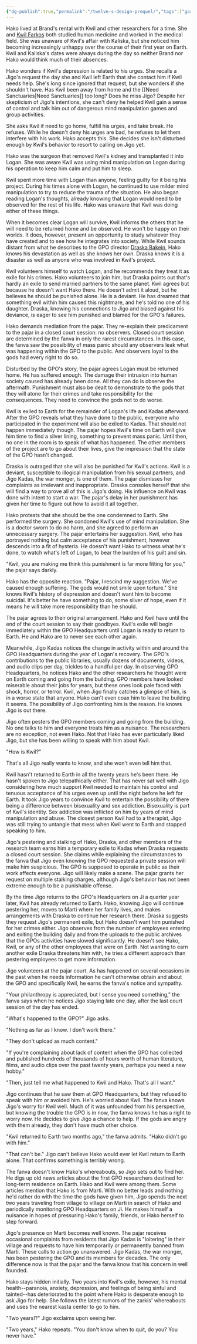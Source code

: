 ```yaml
---
{"dg-publish":true,"permalink":"/twelve-s-design-prequel/","tags":["gardenEntry"]}
---
```


Hako lived at Brand's rental with Kwil and other researchers for a time. She and [Kwil Farkos](Kwil%20Farkos.md) both studied human medicine and worked in the medical field. She was unaware of Kwil's affair with Kaliska, but she noticed him becoming increasingly unhappy over the course of their first year on Earth. Kwil and Kaliska's dates were always during the day so neither Brand nor Hako would think much of their absences.

Hako wonders if Kwil's depression is related to his urges. She recalls a Jigo's request the day she and Kwil left Earth that she contact him if Kwil needs help. She's long since ignored that request, but she wonders if she shouldn't have. Has Kwil been away from home and the [[Need Sanctuaries\|Need Sanctuaries]] too long? Does he miss Jigo? Despite her skepticism of Jigo's intentions, she can't deny he helped Kwil gain a sense of control and talk him out of dangerous mind manipulation games and group activities.

She asks Kwil if need to go home, fulfill his urges, and take break. He refuses. While he doesn't deny his urges are bad, he refuses to let them interfere with his work. Hako accepts this. She decides she isn't disturbed enough by Kwil's behavior to resort to calling on Jigo yet.

Hako was the surgeon that removed Kwil's kidney and transplanted it into Logan. She was aware Kwil was using mind manipulation on Logan during his operation to keep him calm and put him to sleep.

Kwil spent more time with Logan than anyone, feeling guilty for it being his project. During his times alone with Logan, he continued to use milder mind manipulation to try to reduce the trauma of the situation. He also began reading Logan's thoughts, already knowing that Logan would need to be observed for the rest of his life. Hako was unaware that Kwil was doing either of these things.

When it becomes clear Logan will survive, Kwil informs the others that he will need to be returned home and be observed. He won't be happy on their worlds. It does, however, present an opportunity to study whatever they have created and to see how he integrates into society. While Kwil sounds distant from what he describes to the GPO director [Draska Bakein](Draska%20Bakein.md), Hako knows his devastation as well as she knows her own. Draska knows it is a disaster as well as anyone who was involved in Kwil's project.

Kwil volunteers himself to watch Logan, and he recommends they treat it as exile for his crimes. Hako volunteers to join him, but Draska points out that's hardly an exile to send married partners to the same planet. Kwil agrees but because he doesn't want Hako there. He doesn't admit it aloud, but he believes he should be punished alone. He is a deviant. He has dreamed that something evil within him caused this nightmare, and he's told no one of his daughter. Draska, knowing his connections to Jigo and biased against his deviance, is eager to see him punished and blamed for the GPO's failures.

Hako demands mediation from the pajar. They re-explain their predicament to the pajar in a closed court session: no observers. Closed court session are determined by the fanva in only the rarest circumstances. In this case, the fanva saw the possibility of mass panic should any observers leak what was happening within the GPO to the public. And observers loyal to the gods had every right to do so.

Disturbed by the GPO's story, the pajar agrees Logan must be returned home. He has suffered enough. The damage their intrusion into human society caused has already been done. All they can do is observe the aftermath. Punishment must also be dealt to demonstrate to the gods that they will atone for their crimes and take responsibility for the consequences. They need to convince the gods not to do worse.

Kwil is exiled to Earth for the remainder of Logan's life and Kadas afterward. After the GPO reveals what they have done to the public, everyone who participated in the experiment will also be exiled to Kadas. That should not happen immediately though. The pajar hopes Kwil's time on Earth will give him time to find a silver lining, something to prevent mass panic. Until then, no one in the room is to speak of what has happened. The other members of the project are to go about their lives, give the impression that the state of the GPO hasn't changed.

Draska is outraged that she will also be punished for Kwil's actions. Kwil is a deviant, susceptible to illogical manipulation from his sexual partners, and Jigo Kadas, the war monger, is one of them. The pajar dismisses her complaints as irrelevant and inappropriate. Draska consoles herself that she will find a way to prove all of this is Jigo's doing. His influence on Kwil was done with intent to start a war. The pajar's delay in her punishment has given her time to figure out how to avoid it all together.

Hako protests that she should be the one condemned to Earth. She performed the surgery. She condoned Kwil's use of mind manipulation. She is a doctor sworn to do no harm, and she agreed to perform an unnecessary surgery. The pajar entertains her suggestion. Kwil, who has portrayed nothing but calm acceptance of his punishment, however descends into a fit of hysteria. He doesn't want Hako to witness what he's done, to watch what's left of Logan, to bear the burden of his guilt and sin.

"Kwil, you are making me think this punishment is far more fitting for you," the pajar says darkly.

Hako has the opposite reaction. "Pajar, I rescind my suggestion. We've caused enough suffering. The gods would not smile upon torture." She knows Kwil's history of depression and doesn't want him to become suicidal. It's better he have something to do, some sliver of hope, even if it means he will take more responsibility than he should.

The pajar agrees to their original arrangement. Hako and Kwil have until the end of the court session to say their goodbyes. Kwil's exile will begin immediately within the GPO Headquarters until Logan is ready to return to Earth. He and Hako are to never see each other again.

Meanwhile, Jigo Kadas notices the change in activity within and around the GPO Headquarters during the year of Logan's recovery. The GPO's contributions to the public libraries, usually dozens of documents, videos, and audio clips per day, trickles to a handful per day. In observing GPO Headquarters, he notices Hako and the other researchers he thought were on Earth coming and going from the building. GPO members have looked miserable about their jobs for years, but these ones look pale faced with shock, horror, or terror. Kwil, when Jigo finally catches a glimpse of him, is in a worse state that anyone. Hako can't even coax him to leave the building it seems. The possibility of Jigo confronting him is the reason. He knows Jigo is out there.

Jigo often pesters the GPO members coming and going from the building. No one talks to him and everyone treats him as a nuisance. The researchers are no exception, not even Hako. Not that Hako has ever particularly liked Jigo, but she has been willing to speak with him about Kwil.

"How is Kwil?"

That's all Jigo really wants to know, and she won't even tell him that.

Kwil hasn't returned to Earth in all the twenty years he's been there. He hasn't spoken to Jigo telepathically either. That has never sat well with Jigo considering how much support Kwil needed to maintain his control and tenuous acceptance of his urges even up until the night before he left for Earth. It took Jigo years to convince Kwil to entertain the possibility of there being a difference between bisexuality and sex addiction. Bisexuality is part of Kwil's identity. Sex addiction was inflicted on him by years of mind manipulation and abuse. The closest person Kwil had to a therapist, Jigo was still trying to untangle that mess when Kwil went to Earth and stopped speaking to him.

Jigo's pestering and stalking of Hako, Draska, and other members of the research team earns him a temporary exile to Kadas when Draska requests a closed court session. She claims while explaining the circumstances to the fanva that Jigo even knowing the GPO requested a private session will make him suspicious. The GPO is supposed to operate in public as their work affects everyone. Jigo will likely make a scene. The pajar grants her request on multiple stalking charges, although Jigo's behavior has not been extreme enough to be a punishable offense.

By the time Jigo returns to the GPO's Headquarters on Ji a quarter year later, Kwil has already returned to Earth. Hako, knowing Jigo will continue pestering her, moves to Marti where her family lives, and makes arrangements with Draska to continue her research there. Draska suggests they request Jigo's permanent exile, but Hako doesn't want him punished for her crimes either. Jigo observes from the number of employees entering and exiting the building daily and from the uploads to the public archives that the GPOs activities have slowed significantly. He doesn't see Hako, Kwil, or any of the other employees that were on Earth. Not wanting to earn another exile Draska threatens him with, he tries a different approach than pestering employees to get more information.

Jigo volunteers at the pajar court. As has happened on several occasions in the past when he needs information he can't otherwise obtain and about the GPO and specifically Kwil, he earns the fanva's notice and sympathy.

"Your philanthropy is appreciated, but I sense you need something," the fanva says when he notices Jigo staying late one day, after the last court session of the day has ended.

"What's happened to the GPO?" Jigo asks.

"Nothing as far as I know. I don't work there."

"They don't upload as much content."

"If you're complaining about lack of content when the GPO has collected and published hundreds of thousands of hours worth of human literature, films, and audio clips over the past twenty years, perhaps you need a new hobby."

"Then, just tell me what happened to Kwil and Hako. That's all I want."

Jigo continues that he saw them at GPO Headquarters, but they refused to speak with him or avoided him. He's worried about Kwil. The fanva knows Jigo's worry for Kwil well. Much of it was unfounded from his perspective, but knowing the trouble the GPO is in now, the fanva knows he has a right to worry now. He decides to give Jigo a chance to help. If the gods are angry with them already, they don't have much other choice.

"Kwil returned to Earth two months ago," the fanva admits. "Hako didn't go with him."

"That can't be." Jigo can't believe Hako would ever let Kwil return to Earth alone. That confirms something is terribly wrong.

The fanva doesn't know Hako's whereabouts, so Jigo sets out to find her. He digs up old news articles about the first GPO researchers destined for long-term residence on Earth. Hako and Kwil were among them. Some articles mention that Hako is from Marti. With no better leads and nothing he'd rather do with the time the gods have given him, Jigo spends the next two years traveling from village to village on Marti in search of Hako and periodically monitoring GPO Headquarters on Ji. He makes himself a nuisance in hopes of pressuring Hako's family, friends, or Hako herself to step forward.

Jigo's presence on Marti becomes well known. The pajar receives occasional complaints from residents that Jigo Kadas is "loitering" in their village and requests to have him temporarily or permanently banned from Marti. These calls to action go unanswered. Jigo Kadas, the war monger, has been pestering the GPO and its members for decades. The only difference now is that the pajar and the fanva know that his concern in well founded.

Hako stays hidden initially. Two years into Kwil's exile, however, his mental health--paranoia, anxiety, depression, and feelings of being sinful and tainted--has deteriorated to the point where Hako is desperate enough to ask Jigo for help. She follows the latest rumors of the zarkis' whereabouts and uses the nearest kasta center to go to him.

"Two years!?" Jigo exclaims upon seeing her.

"Two years," Hako repeats. "You don't know when to quit, do you? You never have."